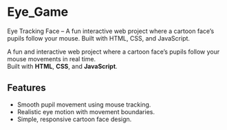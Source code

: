 # Eye_Game
Eye Tracking Face – A fun interactive web project where a cartoon face’s pupils follow your mouse. Built with HTML, CSS, and JavaScript.

A fun and interactive web project where a cartoon face’s pupils follow your mouse movements in real time.  
Built with **HTML**, **CSS**, and **JavaScript**.

## Features
- Smooth pupil movement using mouse tracking.
- Realistic eye motion with movement boundaries.
- Simple, responsive cartoon face design.


